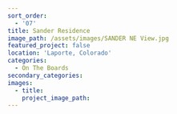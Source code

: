 ```yaml
---
sort_order:
  - '07'
title: Sander Residence
image_path: /assets/images/SANDER NE View.jpg
featured_project: false
location: 'Laporte, Colorado'
categories:
  - On The Boards
secondary_categories:
images:
  - title:
    project_image_path:
---
```


